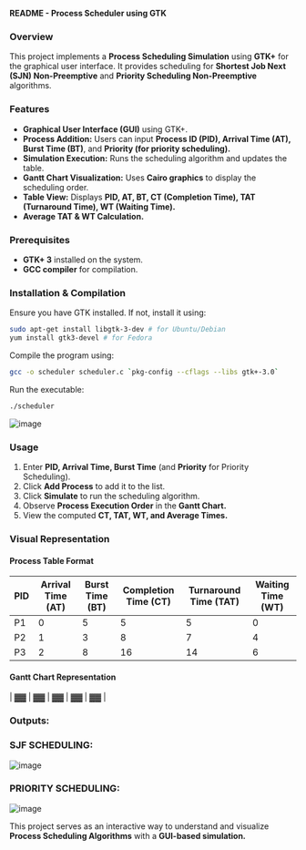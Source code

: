 **README - Process Scheduler using GTK**

### Overview
This project implements a **Process Scheduling Simulation** using **GTK+** for the graphical user interface. It provides scheduling for **Shortest Job Next (SJN) Non-Preemptive** and **Priority Scheduling Non-Preemptive** algorithms.

### Features
- **Graphical User Interface (GUI)** using GTK+.
- **Process Addition:** Users can input **Process ID (PID), Arrival Time (AT), Burst Time (BT)**, and **Priority (for priority scheduling).**
- **Simulation Execution:** Runs the scheduling algorithm and updates the table.
- **Gantt Chart Visualization:** Uses **Cairo graphics** to display the scheduling order.
- **Table View:** Displays **PID, AT, BT, CT (Completion Time), TAT (Turnaround Time), WT (Waiting Time).**
- **Average TAT & WT Calculation.**

### Prerequisites
- **GTK+ 3** installed on the system.
- **GCC compiler** for compilation.

### Installation & Compilation
Ensure you have GTK installed. If not, install it using:
```sh
sudo apt-get install libgtk-3-dev # for Ubuntu/Debian
yum install gtk3-devel # for Fedora
```
Compile the program using:
```sh
gcc -o scheduler scheduler.c `pkg-config --cflags --libs gtk+-3.0`
```
Run the executable:
```sh
./scheduler
```
![image](https://github.com/user-attachments/assets/75c46d9d-abec-4dd1-a5cc-ac1914f2d45a)


### Usage
1. Enter **PID, Arrival Time, Burst Time** (and **Priority** for Priority Scheduling).
2. Click **Add Process** to add it to the list.
3. Click **Simulate** to run the scheduling algorithm.
4. Observe **Process Execution Order** in the **Gantt Chart.**
5. View the computed **CT, TAT, WT, and Average Times.**

### Visual Representation
#### **Process Table Format**
| PID | Arrival Time (AT) | Burst Time (BT) | Completion Time (CT) | Turnaround Time (TAT) | Waiting Time (WT) |
|-----|------------------|----------------|------------------|------------------|------------------|
| P1  | 0               | 5              | 5                | 5                | 0                |
| P2  | 1               | 3              | 8                | 7                | 4                |
| P3  | 2               | 8              | 16               | 14               | 6                |

#### **Gantt Chart Representation**

| ▓▓ | ▓▓ | ▓▓ | ▓▓ | ▓▓ |  

### **Outputs:**
### **SJF SCHEDULING:**
![image](https://github.com/user-attachments/assets/a4c70751-b07c-4e71-973c-6f1b1491dbbf)
### **PRIORITY SCHEDULING:**
![image](https://github.com/user-attachments/assets/c3c0ef9e-deae-4bf1-8042-9cced2dc4892)


This project serves as an interactive way to understand and visualize **Process Scheduling Algorithms** with a **GUI-based simulation.**

